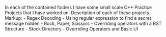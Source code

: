 In each of the contained folders I have some small scale C++ Practice Projects that I have worked on.
Description of each of these projects.
Markup: - Regex Decoding
          - Using regular expression to find a secret message hidden
        - Rock, Paper, Scissors
          - Overriding operators with a BST Structure
        - Stock Directory
          - Overriding Operators and Basic UI
